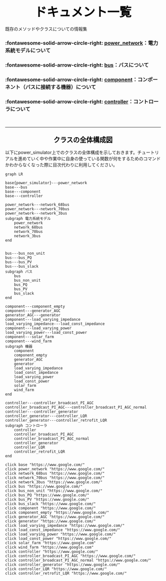 # <div style="text-align: center;"><span style="font-size: 140%; color: black;">ドキュメント一覧</span></div>

既存のメソッドやクラスについての情報集

### :fontawesome-solid-arrow-circle-right: **[power_network](/Docs/power_network)**：電力系統モデルについて


### :fontawesome-solid-arrow-circle-right: **[bus](/Docs/power_network)**：バスについて


### :fontawesome-solid-arrow-circle-right: **[component](/Docs/component)**：コンポーネント（バスに接続する機器）について


### :fontawesome-solid-arrow-circle-right: **[controller](/Docs/controller)**：コントローラについて

<br>

---
### <div style="text-align: center;"><span style="font-size: 130%; color: black;">クラスの全体構成図</span></div>

以下にpower_simulator上でのクラスの全体構成を示しておきます。チュートリアルを進めていく中や作業中に自身の使っている関数が何をするためのコマンドかわからなくなった際に目次代わりに利用してください。

[](TODO_link→以下の図のリンクを正しいリンクへ変更)
```mermaid
graph LR

base{power_simulator}---power_network
base---bus
base---component
base---controller

power_network---network_68bus
power_network---network_70bus
power_network---network_3bus
subgraph 電力系統モデル
    power_network
    network_68bus
    network_70bus
    network_3bus
end


bus---bus_non_unit
bus---bus_PQ
bus---bus_PV
bus---bus_slack
subgraph バス
    bus
    bus_non_unit
    bus_PQ
    bus_PV
    bus_slack
end

component---component_empty
component---generator_AGC
generator_AGC---generator
component---load_varying_impedance
load_varying_impedance---load_const_impedance
component---load_varying_power
load_varying_power---load_const_power
component---solar_farm
component---wind_farm
subgraph 機器
    component
    component_empty
    generator_AGC
    generator
    load_varying_impedance
    load_const_impedance
    load_varying_power
    load_const_power
    solar_farm
    wind_farm
end

controller---controller_broadcast_PI_AGC
controller_broadcast_PI_AGC---controller_broadcast_PI_AGC_normal
controller---controller_generator
controller_generator---controller_LQR
controller_generator---controller_retrofit_LQR
subgraph コントローラ
    controller
    controller_broadcast_PI_AGC
    controller_broadcast_PI_AGC_normal
    controller_generator
    controller_LQR
    controller_retrofit_LQR
end

click base "https://www.google.com/"
click power_network "https://www.google.com/"
click network_68bus "https://www.google.com/"
click network_70bus "https://www.google.com/"
click network_3bus "https://www.google.com/"
click bus "https://www.google.com/"
click bus_non_unit "https://www.google.com/"
click bus_PQ "https://www.google.com/"
click bus_PV "https://www.google.com/"
click bus_slack "https://www.google.com/"
click component "https://www.google.com/"
click component_empty "https://www.google.com/"
click generator_AGC "https://www.google.com/"
click generator "https://www.google.com/"
click load_varying_impedance "https://www.google.com/"
click load_const_impedance "https://www.google.com/"
click load_varying_power "https://www.google.com/"
click load_const_power "https://www.google.com/"
click solar_farm "https://www.google.com"
click wind_farm "https://www.google.com"
click controller "https://www.google.com/"
click controller_broadcast_PI_AGC "https://www.google.com/"
click controller_broadcast_PI_AGC_normal "https://www.google.com/"
click controller_generator "https://www.google.com/"
click controller_LQR "https://www.google.com/"
click controller_retrofit_LQR "https://www.google.com/"

```